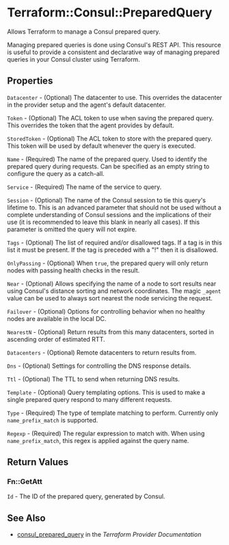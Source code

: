 # Terraform::Consul::PreparedQuery

Allows Terraform to manage a Consul prepared query.

Managing prepared queries is done using Consul's REST API. This resource is
useful to provide a consistent and declarative way of managing prepared
queries in your Consul cluster using Terraform.

## Properties

`Datacenter` - (Optional) The datacenter to use. This overrides the
datacenter in the provider setup and the agent's default datacenter.

`Token` - (Optional) The ACL token to use when saving the prepared query.
This overrides the token that the agent provides by default.

`StoredToken` - (Optional) The ACL token to store with the prepared
query. This token will be used by default whenever the query is executed.

`Name` - (Required) The name of the prepared query. Used to identify
the prepared query during requests. Can be specified as an empty string
to configure the query as a catch-all.

`Service` - (Required) The name of the service to query.

`Session` - (Optional) The name of the Consul session to tie this query's
lifetime to.  This is an advanced parameter that should not be used without a
complete understanding of Consul sessions and the implications of their use
(it is recommended to leave this blank in nearly all cases).  If this
parameter is omitted the query will not expire.

`Tags` - (Optional) The list of required and/or disallowed tags.  If a tag is
in this list it must be present.  If the tag is preceded with a "!" then it is
disallowed.

`OnlyPassing` - (Optional) When `true`, the prepared query will only
return nodes with passing health checks in the result.

`Near` - (Optional) Allows specifying the name of a node to sort results
near using Consul's distance sorting and network coordinates. The magic
`_agent` value can be used to always sort nearest the node servicing the
request.

`Failover` - (Optional) Options for controlling behavior when no healthy
nodes are available in the local DC.

`NearestN` - (Optional) Return results from this many datacenters,
sorted in ascending order of estimated RTT.

`Datacenters` - (Optional) Remote datacenters to return results from.

`Dns` - (Optional) Settings for controlling the DNS response details.

`Ttl` - (Optional) The TTL to send when returning DNS results.

`Template` - (Optional) Query templating options. This is used to make a
single prepared query respond to many different requests.

`Type` - (Required) The type of template matching to perform. Currently
only `name_prefix_match` is supported.

`Regexp` - (Required) The regular expression to match with. When using
`name_prefix_match`, this regex is applied against the query name.


## Return Values

### Fn::GetAtt

`Id` - The ID of the prepared query, generated by Consul.

## See Also

* [consul_prepared_query](https://www.terraform.io/docs/providers/consul/r/prepared_query.html) in the _Terraform Provider Documentation_